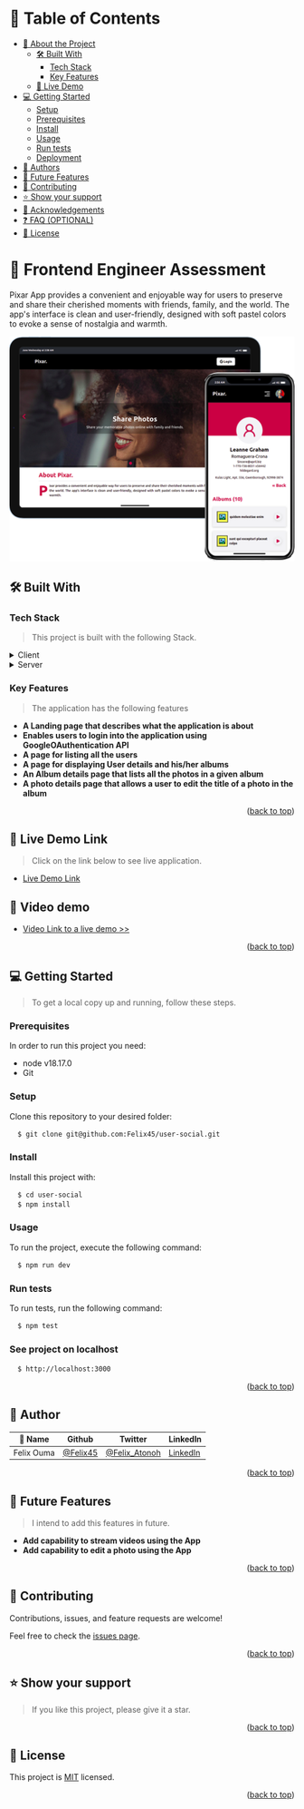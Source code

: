 <a name="readme-top"></a>

<!--
HOW TO USE:
This is an example of how you may give instructions on setting up your project locally.

Modify this file to match your project and remove sections that don't apply.

REQUIRED SECTIONS:
- Table of Contents
- About the Project
  - Built With
  - Live Demo
- Getting Started
- Authors
- Future Features
- Contributing
- Show your support
- Acknowledgements
- License

OPTIONAL SECTIONS:
- FAQ

After you're finished please remove all the comments and instructions!
-->

<div align="center">
  <!-- You are encouraged to replace this logo with your own! Otherwise you can also remove it. -->
</div>

<!-- TABLE OF CONTENTS -->

# 📗 Table of Contents

- [📖 About the Project](#about-project)
  - [🛠 Built With](#built-with)
    - [Tech Stack](#tech-stack)
    - [Key Features](#key-features)
  - [🚀 Live Demo](#live-demo)
- [💻 Getting Started](#getting-started)
  - [Setup](#setup)
  - [Prerequisites](#prerequisites)
  - [Install](#install)
  - [Usage](#usage)
  - [Run tests](#run-tests)
  - [Deployment](#triangular_flag_on_post-deployment)
- [👥 Authors](#authors)
- [🔭 Future Features](#future-features)
- [🤝 Contributing](#contributing)
- [⭐️ Show your support](#support)
- [🙏 Acknowledgements](#acknowledgements)
- [❓ FAQ (OPTIONAL)](#faq)
- [📝 License](#license)

<!-- PROJECT DESCRIPTION -->

# 📖 Frontend Engineer Assessment <a name="about-project"></a>

Pixar App provides a convenient and enjoyable way for users to preserve and share their cherished moments with friends, family, and the world. The app's interface is clean and user-friendly, designed with soft pastel colors to evoke a sense of nostalgia and warmth.

<img src="screenshot.png" width="700px" />

<!-- **[your_project__name]** is a... -->

## 🛠 Built With <a name="built-with"></a>

### Tech Stack <a name="tech-stack"></a>

> This project is built with the following Stack.

<details>
  <summary>Client</summary>
  <ul>
    <li><a href="https://reactjs.org/">React.js</a></li>
  </ul>
</details>

<details>
  <summary>Server</summary>
  <ul>
    <li><a href="https://jsonplaceholder.typicode.com/">https://jsonplaceholder.typicode.com/</a></li>
  </ul>
</details>

<!-- Features -->

### Key Features <a name="key-features"></a>

> The application has the following features 

- **A Landing page that describes what the application is about**
- **Enables users to login into the application using GoogleOAuthentication API**
- **A page for listing all the users**
- **A page for displaying User details and his/her albums**
- **An Album details page that lists all the photos in a given album**
- **A photo details page that allows a user to edit the title of a photo in the album**

<p align="right">(<a href="#readme-top">back to top</a>)</p>

<!-- LIVE DEMO -->

## 🚀 Live Demo Link <a name="live-demo"></a>

> Click on the link below to see live application.

- [Live Demo Link](https://usersocial.vercel.app/)

## 🚀 Video demo <a name="live-demo"></a>
- [Video Link to a live demo >> ](https://www.loom.com/share/3f4ff65120c94d009f46f558da44f0a6?sid=01aa229e-6950-4043-a259-a271d5dbb1bd)

<p align="right">(<a href="#readme-top">back to top</a>)</p>

<!-- GETTING STARTED -->

## 💻 Getting Started <a name="getting-started"></a>

> To get a local copy up and running, follow these steps.

### Prerequisites

In order to run this project you need:
  - node v18.17.0
  - Git

<!--
Example command:

```sh
 gem install rails
```
 -->

### Setup

Clone this repository to your desired folder:

```sh
  $ git clone git@github.com:Felix45/user-social.git
```

### Install

Install this project with:


```sh
  $ cd user-social
  $ npm install
```

### Usage

To run the project, execute the following command:

```sh
  $ npm run dev
```

### Run tests

To run tests, run the following command:

```sh
  $ npm test
```

### See project on localhost

```sh
  $ http://localhost:3000

```

<p align="right">(<a href="#readme-top">back to top</a>)</p>

<!-- AUTHORS -->

## 👥 Author <a name="authors"></a>

| 👤 Name | Github | Twitter | LinkedIn |
|------|--------|---------|----------|
|Felix Ouma|[@Felix45](https://github.com/Felix45)|[@Felix_Atonoh](https://twitter.com/Felix_Atonoh)|[LinkedIn](https://www.linkedin.com/in/felix-ouma)|


<p align="right">(<a href="#readme-top">back to top</a>)</p>

<!-- FUTURE FEATURES -->

## 🔭 Future Features <a name="future-features"></a>

> I intend to add this features in future.

- **Add capability to stream videos using the App**
- **Add capability to edit a photo using the App**


<p align="right">(<a href="#readme-top">back to top</a>)</p>

<!-- CONTRIBUTING -->

## 🤝 Contributing <a name="contributing"></a>

Contributions, issues, and feature requests are welcome!

Feel free to check the [issues page](../../issues/).

<p align="right">(<a href="#readme-top">back to top</a>)</p>


<!-- SUPPORT -->

## ⭐️ Show your support <a name="support"></a>

> If you like this project, please give it a star.

<p align="right">(<a href="#readme-top">back to top</a>)</p>

<!-- FAQ (optional) 
<p align="right">(<a href="#readme-top">back to top</a>)</p>



## ❓ FAQ (OPTIONAL) <a name="faq"></a>

> Add at least 2 questions new developers would ask when they decide to use your project.

- **[Question_1]**

  - [Answer_1]

- **[Question_2]**

  - [Answer_2]

  -->

<!-- <p align="right">(<a href="#readme-top">back to top</a>)</p> -->

<!-- LICENSE -->

## 📝 License <a name="license"></a>

This project is [MIT](./LICENSE) licensed.

<p align="right">(<a href="#readme-top">back to top</a>)</p>
